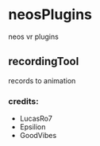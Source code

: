 # neosPlugins
neos vr plugins

## recordingTool
records to animation

### credits:
* LucasRo7
* Epsilion
* GoodVibes
